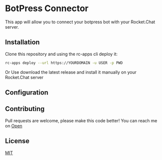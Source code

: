 # BotPress Connector
This app will allow you to connect your botpress bot with your Rocket.Chat server.

## Installation
Clone this repository and using the rc-apps cli deploy it:
```bash
rc-apps deploy --url https://YOURDOMAIN -u USER -p PWD
````
Or
Use download the latest release and install it manually on your Rocket.Chat server

## Configuration


## Contributing
Pull requests are welcome, please make this code better! You can reach me on [Open](https://open.rocket.chat/direct/luis.hlatki)

## License
[MIT](https://choosealicense.com/licenses/mit/)
